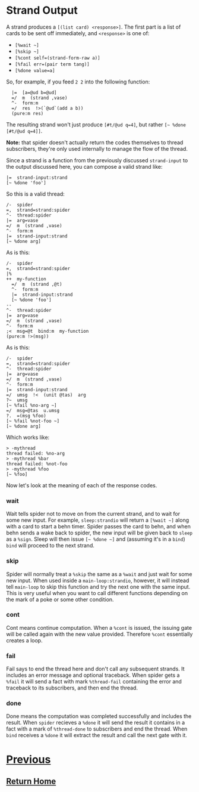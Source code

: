 # Strand Output

A strand produces a `[(list card) <response>]`. The first part is a list of cards to be sent off immediately, and `<response>` is one of:

- `[%wait ~]`
- `[%skip ~]`
- `[%cont self=(strand-form-raw a)]`
- `[%fail err=(pair term tang)]`
- `[%done value=a]`

So, for example, if you feed `2 2` into the following function:

```
  |=  [a=@ud b=@ud]
  =/  m  (strand ,vase) 
  ^-  form:m
  =/  res  !>(`@ud`(add a b))
  (pure:m res)
```

The resulting strand won't just produce `[#t/@ud q=4]`, but rather `[~ %done [#t/@ud q=4]]`.

**Note:** that spider doesn't actually return the codes themselves to thread subscribers, they're only used internally to manage the flow of the thread.

Since a strand is a function from the previously discussed `strand-input` to the output discussed here, you can compose a valid strand like:

```
|=  strand-input:strand
[~ %done 'foo']
```

So this is a valid thread:

```
/-  spider 
=,  strand=strand:spider 
^-  thread:spider 
|=  arg=vase 
=/  m  (strand ,vase) 
^-  form:m 
|=  strand-input:strand
[~ %done arg]
```

As is this:

```
/-  spider 
=,  strand=strand:spider 
|%
++  my-function
  =/  m  (strand ,@t)
  ^-  form:m
  |=  strand-input:strand
  [~ %done 'foo']
--
^-  thread:spider 
|=  arg=vase 
=/  m  (strand ,vase) 
^-  form:m
;<  msg=@t  bind:m  my-function
(pure:m !>(msg))
```

As is this:

```
/-  spider 
=,  strand=strand:spider 
^-  thread:spider 
|=  arg=vase 
=/  m  (strand ,vase) 
^-  form:m 
|=  strand-input:strand
=/  umsg  !<  (unit @tas)  arg
?~  umsg
[~ %fail %no-arg ~]
=/  msg=@tas  u.umsg
?.  =(msg %foo)
[~ %fail %not-foo ~]
[~ %done arg]
```

Which works like:

```
> -mythread
thread failed: %no-arg
> -mythread %bar
thread failed: %not-foo
> -mythread %foo
[~ %foo]
```

Now let's look at the meaning of each of the response codes.

### wait

Wait tells spider not to move on from the current strand, and to wait for some new input. For example, `sleep:strandio` will return a `[%wait ~]` along with a card to start a behn timer. Spider passes the card to behn, and when behn sends a wake back to spider, the new input will be given back to `sleep` as a `%sign`. Sleep will then issue `[~ %done ~]` and (assuming it's in a `bind`) `bind` will proceed to the next strand.

### skip

Spider will normally treat a `%skip` the same as a `%wait` and just wait for some new input. When used inside a `main-loop:strandio`, however, it will instead tell `main-loop` to skip this function and try the next one with the same input. This is very useful when you want to call different functions depending on the mark of a poke or some other condition.

### cont

Cont means continue computation. When a `%cont` is issued, the issuing gate will be called again with the new value provided. Therefore `%cont` essentially creates a loop.

### fail

Fail says to end the thread here and don't call any subsequent strands. It includes an error message and optional traceback. When spider gets a `%fail` it will send a fact with mark `%thread-fail` containing the error and traceback to its subscribers, and then end the thread.

### done

Done means the computation was completed successfully and includes the result. When `spider` recieves a `%done` it will send the result it contains in a fact with a mark of `%thread-done` to subscribers and end the thread. When `bind` receives a `%done` it will extract the result and call the next gate with it.

# [Previous](3_strand-input.md)
## [Return Home](../index.md)
